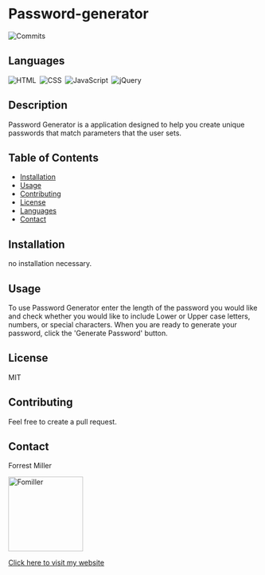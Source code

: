 
# Password-generator
![Commits](https://img.shields.io/github/last-commit/Fomiller/Password-Generator)  
## Languages
![HTML](https://img.shields.io/badge/language-HTML-yellow)&ensp;![CSS](https://img.shields.io/badge/language-CSS-yellow)&ensp;![JavaScript](https://img.shields.io/badge/language-JavaScript-brightgreen)&ensp;![jQuery](https://img.shields.io/badge/language-jQuery-yellow)&ensp;
## Description
Password Generator is a application designed to help you create unique passwords that match parameters that the user sets. 

## Table of Contents
* [Installation](#Installation)
* [Usage](#Usage)
* [Contributing](#Contributing)
* [License](#License)
* [Languages](#Languages)
* [Contact](#Contact)

## Installation
no installation necessary.

## Usage
To use Password Generator enter the length of the password you would like and check whether you would like to include Lower or Upper case letters, numbers, or special characters. When you are ready to generate your password, click the 'Generate Password' button. 

## License
MIT

## Contributing
Feel free to create a pull request.

## Contact
Forrest Miller

<img src="https://avatars1.githubusercontent.com/u/36345389?v=4" alt="Fomiller" width="150" height="150" />


[Click here to visit my website](http://www.forrestmillerdesign.com/)
